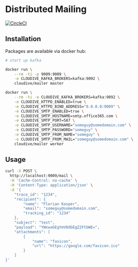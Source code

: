 # Distributed Mailing

[![CircleCI](https://circleci.com/gh/nirnanaaa/cloudive-mailer.svg?style=svg)](https://circleci.com/gh/nirnanaaa/cloudive-mailer)

## Installation

Packages are available via docker hub:

```bash
# start up kafka

docker run \
    --rm -ti -p 9009:9009 \
    -e CLOUDIVE_KAFKA_BROKERS=kafka:9092 \
    cloudive/mailer master

docker run \
    --rm -ti -e CLOUDIVE_KAFKA_BROKERS=kafka:9092 \
    -e CLOUDIVE_HTTPD_ENABLED=true \
    -e CLOUDIVE_HTTPD_BIND_ADDRESS="0.0.0.0:9009" \
    -e CLOUDIVE_SMTP_ENABLED=true \
    -e CLOUDIVE_SMTP_HOSTNAME=smtp.office365.com \
    -e CLOUDIVE_SMTP_PORT=587 \
    -e CLOUDIVE_SMTP_USERNAME="someguy@somedomain.com" \
    -e CLOUDIVE_SMTP_PASSWORD="someguy" \
    -e CLOUDIVE_SMTP_FROM_NAME="someguy" \
    -e CLOUDIVE_SMTP_FROM_MAIL="someguy@somedomain.com" \
    cloudive/mailer worker
```


## Usage

```bash
curl -X POST \
  http://localhost:9009/mail \
  -H 'Cache-Control: no-cache' \
  -H 'Content-Type: application/json' \
  -d '{
	"trace_id": "1234",
	"recipient": {
		"name": "Florian Kasper",
		"email": "someguy@somedomain.com",
		"tracking_id": "1234"
	},
	"subject": "test",
	"payload": "YWxwaGEgYmV0dGEgZ2FtbWE=",
	"attachments": [
		{
			"name": "favicon",
			"url": "https://google.com/favicon.ico"
		}
	]
}'
```
